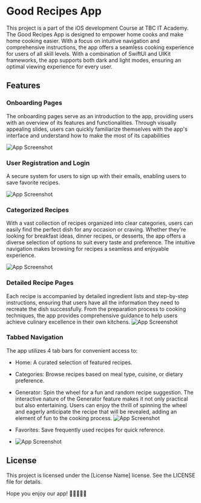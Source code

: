 # Good Recipes App

This project is a part of the iOS development Course at TBC IT Academy. The Good Recipes App is designed to empower home cooks and make home cooking easier. With a focus on intuitive navigation and comprehensive instructions, the app offers a seamless cooking experience for users of all skill levels. With a combination of SwiftUI and UIKit frameworks, the app supports both dark and light modes, ensuring an optimal viewing experience for every user.

## Features

### Onboarding Pages
The onboarding pages serve as an introduction to the app, providing users with an overview of its features and functionalities. Through visually appealing slides, users can quickly familiarize themselves with the app's interface and understand how to make the most of its capabilities

![App Screenshot](https://i.ibb.co/fMZNJrf/Image-2-12-24-at-7-29-PM.jpg)


### User Registration and Login
A secure system for users to sign up with their emails, enabling users to save favorite recipes.

![App Screenshot](https://i.ibb.co/NK1CZHp/Image-2-12-24-at-7-29-PM-1.jpg)


### Categorized Recipes
With a vast collection of recipes organized into clear categories, users can easily find the perfect dish for any occasion or craving. Whether they're looking for breakfast ideas, dinner recipes, or desserts, the app offers a diverse selection of options to suit every taste and preference. The intuitive navigation makes browsing for recipes a seamless and enjoyable experience.

![App Screenshot](https://i.ibb.co/2Y05yxb/Image-2-12-24-at-7-30-PM.jpg)


### Detailed Recipe Pages
Each recipe is accompanied by detailed ingredient lists and step-by-step instructions, ensuring that users have all the information they need to recreate the dish successfully. From the preparation process to cooking techniques, the app provides comprehensive guidance to help users achieve culinary excellence in their own kitchens.
![App Screenshot](https://i.ibb.co/djsqkXZ/Image-2-12-24-at-7-30-PM-2.jpg)


### Tabbed Navigation
The app utilizes 4 tab bars for convenient access to:
- Home: A curated selection of featured recipes.
- Categories: Browse recipes based on meal type, cuisine, or dietary preference.
  
- Generator: Spin the wheel for a fun and random recipe suggestion. The interactive nature of the Generator feature makes it not only practical but also entertaining. Users can enjoy the thrill of spinning the wheel and eagerly anticipate the recipe that will be revealed, adding an element of fun to the cooking process.
![App Screenshot](https://i.ibb.co/JkFWjKj/Image-2-12-24-at-7-30-PM-1.jpg)


- Favorites: Save frequently used recipes for quick reference.
  
- ![App Screenshot](https://i.ibb.co/rmfKZhw/Image-2-12-24-at-7-31-PM.jpg)

## License

 This project is licensed under the [License Name] license. See the LICENSE file for details.

Hope you enjoy our app!
🍳👩‍🍳👨‍🍳
